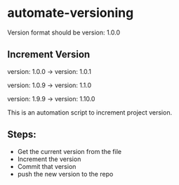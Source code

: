 # automate-versioning

Version format should be version: 1.0.0

Increment Version
----------------------
version: 1.0.0 -> version: 1.0.1 

version: 1.0.9 -> version: 1.1.0

version: 1.9.9 -> version: 1.10.0

This is an automation script to increment project version.


Steps:
----------------------------------------------------
* Get the current version from the file
* Increment the version
* Commit that version 
* push the new version to the repo

